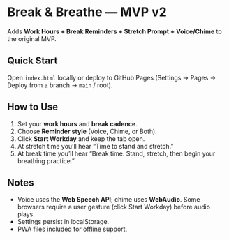 # Break & Breathe — MVP v2

Adds **Work Hours + Break Reminders + Stretch Prompt + Voice/Chime** to the original MVP.

## Quick Start
Open `index.html` locally or deploy to GitHub Pages (Settings → Pages → Deploy from a branch → `main` / root).

## How to Use
1) Set your **work hours** and **break cadence**.  
2) Choose **Reminder style** (Voice, Chime, or Both).  
3) Click **Start Workday** and keep the tab open.  
4) At stretch time you’ll hear “Time to stand and stretch.”  
5) At break time you’ll hear “Break time. Stand, stretch, then begin your breathing practice.”

## Notes
- Voice uses the **Web Speech API**; chime uses **WebAudio**. Some browsers require a user gesture (click Start Workday) before audio plays.
- Settings persist in localStorage.
- PWA files included for offline support.
